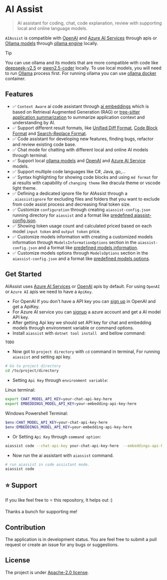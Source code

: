 # AI Assist

> AI assistant for coding, chat, code explanation, review with supporting local and online language models.

`AIAssist` is compatible with [OpenAI](https://platform.openai.com/docs/api-reference/introduction) and [Azure AI Services](https://azure.microsoft.com/en-us/products/ai-services) through apis or [Ollama models](https://ollama.com/search) through [ollama engine](https://ollama.com/) locally.

> [!TIP]
> You can use ollama and its models that are more compatible with code like [deepseek-v2.5](https://ollama.com/library/deepseek-v2.5) or [qwen2.5-coder](https://ollama.com/library/qwen2.5-coder) locally. To use local models, you will need to run [Ollama](https://github.com/ollama/ollama) process first. For running ollama you can use [ollama docker](https://ollama.com/blog/ollama-is-now-available-as-an-official-docker-image) container.

## Features

-   ✅ `Context Aware` ai code assistant through [ai embeddings](src/AIAssistant/Services/CodeAssistStrategies/EmbeddingCodeAssist.cs) which is based on Retrieval Augmented Generation (RAG) or [tree-sitter application summarization](src/AIAssistant/Services/CodeAssistStrategies/TreeSitterCodeAssistSummary.cs) to summarize application context and understanding by AI.
-   ✅ Support different result formats, like [Unified Diff Format](src/AIAssistant/Diff/UnifiedCodeDiffParser.cs), [Code Block Format](src/AIAssistant/Diff/CodeBlockDiffParser.cs) and [Search-Replace Format](src/AIAssistant/Diff/SearchReplaceParser.cs).
-   ✅ Code assistant for developing new features, finding bugs, refactor and review existing code base.
-   ✅ Chat mode for chatting with different local and online AI models through terminal.
-   ✅ Support local [ollama models](https://ollama.com/library) and [OpenAI](https://platform.openai.com/docs/models) and [Azure AI Service](https://ai.azure.com/explore/models) models.
-   ✅ Support multiple code languages like C#, Java, go,...
-   ✅ Syntax highlighting for showing code blocks and using `md format` for ai results with capability of `changing theme` like dracula theme or vscode light theme.
-   ✅ Defining a dedicated ignore file for AIAssist through a `.aiassistignore` for excluding files and folders that you want to exclude from code assist process and decreasing final token size.
-   ✅ Customize `configuration` through creating `aiassist-config.json` running directory for `aiassist` and a format like [predefined aiassist-config.json](./src/AIAssistant/aiassist-config.json).
-   ✅ Showing token usage count and calculated priced based on each model `input token` and `output token` price.
-   ✅ Customize models information with creating a customized models information through `ModelsInformationOptions` section in the `aiassist-config.json` and a format like [predefined models information](./src/Clients/LLMs/models_information_list.json).
-   ✅ Customize models options through `ModelsOptions` section in the `aiassist-config.json` and a format like [predefined models options](./src/Clients/LLMs/models_options.json).

## Get Started

AIAssist uses [Azure AI Services](https://azure.microsoft.com/en-us/products/ai-services) or [OpenAI](https://platform.openai.com/docs/api-reference/introduction) apis by default. For using `OpenAI` or `Azure AI` apis we need to have a `ApiKey`.

-   For OpenAI If you don't have a API key you can [sign up](https://platform.openai.com/signup) in OpenAI and get a ApiKey.
-   For Azure AI service you can [signup](https://azure.microsoft.com/en-us/products/ai-services) a azure account and get a AI model API key.
-   After getting Api key we should set API key for chat and embedding models through environment variable or command options.
-   Install `aiassist` with `dotnet tool install ` and bellow command:

```bash
TODO
```

-   Now got to `project directory` with `cd` command in terminal, For running `aiassist` and setting api key.

```bash
# Go to project directory
cd /to/project/directory
```

-   Setting `Api Key` through `environment variable`:

Linux terminal:

```bash
export CHAT_MODEL_API_KEY=your-chat-api-key-here
export EMBEDDINGS_MODEL_API_KEY=your-embedding-api-key-here
```

Windows Powershell Terminal:

```powershell
$env:CHAT_MODEL_API_KEY=your-chat-api-key-here
$env:EMBEDDINGS_MODEL_API_KEY=your-embedding-api-key-here
```

-   Or Setting `Api Key` through `command option`:

```bash
aiassist code --chat-api-key your-chat-api-key-here  --embeddings-api-key your-embedding-api-key-here
```

-   Now run the ai assistant with `aiassist` command.

```bash
# run aiassist in code assistant mode.
aiassist code
```

## ⭐ Support

If you like feel free to ⭐ this repository, It helps out :)

Thanks a bunch for supporting me!

## Contribution

The application is in development status. You are feel free to submit a pull request or create an issue for any bugs or suggestions.

## License

The project is under [Apache-2.0 license](./LICENSE).

